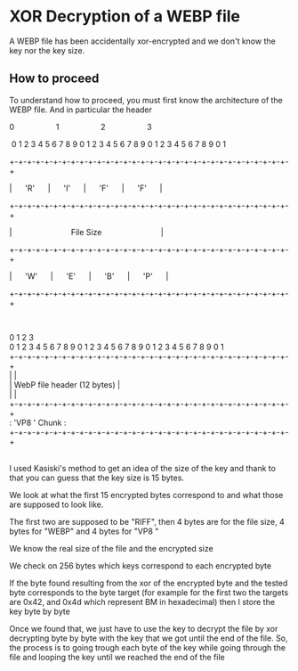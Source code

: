 # XOR Decryption of a WEBP file

A WEBP file has been accidentally xor-encrypted and we don't know the key nor the key size.


## How to proceed

To understand how to proceed, you must first know the architecture of the WEBP file. And in particular the header


0                   1                   2                   3

 0 1 2 3 4 5 6 7 8 9 0 1 2 3 4 5 6 7 8 9 0 1 2 3 4 5 6 7 8 9 0 1

+-+-+-+-+-+-+-+-+-+-+-+-+-+-+-+-+-+-+-+-+-+-+-+-+-+-+-+-+-+-+-+-+

|      'R'      |      'I'      |      'F'      |      'F'      |

+-+-+-+-+-+-+-+-+-+-+-+-+-+-+-+-+-+-+-+-+-+-+-+-+-+-+-+-+-+-+-+-+

|                           File Size                           |

+-+-+-+-+-+-+-+-+-+-+-+-+-+-+-+-+-+-+-+-+-+-+-+-+-+-+-+-+-+-+-+-+

|      'W'      |      'E'      |      'B'      |      'P'      |

+-+-+-+-+-+-+-+-+-+-+-+-+-+-+-+-+-+-+-+-+-+-+-+-+-+-+-+-+-+-+-+-+


<br> 

 0                   1                   2                   3<br> 
 0 1 2 3 4 5 6 7 8 9 0 1 2 3 4 5 6 7 8 9 0 1 2 3 4 5 6 7 8 9 0 1<br> 
+-+-+-+-+-+-+-+-+-+-+-+-+-+-+-+-+-+-+-+-+-+-+-+-+-+-+-+-+-+-+-+-+<br> 
|                                                               |<br> 
|                    WebP file header (12 bytes)                |<br> 
|                                                               |<br> 
+-+-+-+-+-+-+-+-+-+-+-+-+-+-+-+-+-+-+-+-+-+-+-+-+-+-+-+-+-+-+-+-+<br> 
:                        'VP8 ' Chunk                           :<br> 
+-+-+-+-+-+-+-+-+-+-+-+-+-+-+-+-+-+-+-+-+-+-+-+-+-+-+-+-+-+-+-+-+<br> 
<br> 

I used Kasiski's method to get an idea of the size of the key and thank to that you can guess that the key size is 15 bytes.

We look at what the first 15 encrypted bytes correspond to and what those are supposed to look like.

The first two are supposed to be "RIFF", then 4 bytes are for the file size, 4 bytes for "WEBP" and 4 bytes for "VP8 "

We know the real size of the file and the encrypted size

We check on 256 bytes which keys correspond to each encrypted byte

If the byte found resulting from the xor of the encrypted byte and the tested byte corresponds to the byte target (for example for the first two the targets are 0x42, and 0x4d which represent BM in hexadecimal) then I store the key byte by byte

Once we found that, we just have to use the key to decrypt the file by xor decrypting byte by byte with the key that we got until the end of the file. So, the process is to going trough each byte of the key while going through the file and looping the key until we reached the end of the file
